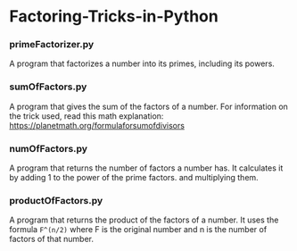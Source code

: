 # Factoring-Tricks-in-Python #

### primeFactorizer.py ###
A program that factorizes a number into its primes, including its powers.
### sumOfFactors.py ###
A program that gives the sum of the factors of a number. For information on the trick used, read this math explanation: https://planetmath.org/formulaforsumofdivisors
### numOfFactors.py ###
A program that returns the number of factors a number has. It calculates it by adding 1 to the power of the prime factors.
and multiplying them.
### productOfFactors.py ###
A program that returns the product of the factors of a number. It uses the formula `F^(n/2)` where F is the original number and n is the number of factors of that number.
